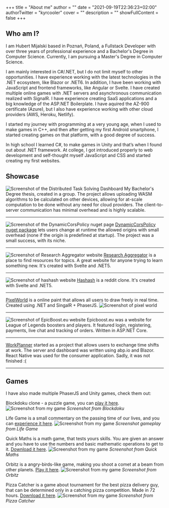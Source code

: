 +++
title = "About me"
author = ""
date = "2021-09-19T22:36:23+02:00"
authorTwitter = "kyrcooler"
cover = ""
description = ""
showFullContent = false
+++

## Who am I?

I am Hubert Mijalski based in Poznań, Poland, a Fullstack Developer with over three years of professional experience and a Bachelor's Degree in Computer Science. Currently, I am pursuing a Master's Degree in Computer Science.
 
I am mainly interested in C#/.NET, but I do not limit myself to other opportunities. I have experience working with the latest technologies in the .NET ecosystem, like Blazor or .NET6.
In addition, I have been working with JavaScript and frontend frameworks, like Angular or Svelte. I have created multiple online games with .NET servers and asynchronous communication realized with SignalR. I have experience creating SaaS applications and a big knowledge of the ASP.NET Boilerplate. I have aquired the AZ-900 certificate (Azure), but I also have experience working with other cloud providers (AWS, Heroku, Netlify).

I started my journey with programming at a very young age, when I used to make games in C++, and then after getting my first Android smartphone, I started creating games on that platform, with a good degree of success.	 

In high school I learned C#, to make games in Unity and that’s when I found out about .NET framework. At college, I got introduced properly to web development and self-thought myself JavaScript and CSS and started creating my first websites.

## Showcase

![Screenshot of the Distributed Task Solving Dashboard](https://i.imgur.com/z61yPFa.png)
My Bachelor's Degree thesis, created in a group. The project allows uploading WASM algorithms to be calculated on other devices, allowing for at-scale computation to be done without any need for cloud providers. The client-to-server communication has minimal overhead and is highly scalable.

---

![Screenshot of the DynamicCorsPolicy nuget page](https://i.imgur.com/foFTLQX.png)
[DynamicCorsPolicy nuget package](https://www.nuget.org/packages/Mijalski.DynamicCorsPolicy/) lets users change at runtime the allowed origins with small overhead (none if the origin is predefined at startup). The project was a small success, with its niche.

---

![Screenshot of Research Aggregator website](https://i.imgur.com/msuL7cR.png)
[Research Aggregator](https://research-aggregator.netlify.app/) is a place to find resources for topics. A great website for anyone trying to learn something new. It's created with Svelte and .NET5.

---

![Screenshot of hashash website](https://i.imgur.com/jPNkoJS.png)
[Hashash](https://www.hashash.app/) is a reddit clone. It's created with Svelte and .NET5.

---

[PixelWorld](https://www.pixels.hashash.app/) is a online paint that allows all users to draw freely in real time. Created using .NET and SingalR + PhaserJS.
![Screenshot of pixel world](https://i.imgur.com/AjxtiMB.png)

---

![Screenshot of EpicBoost.eu website](https://i.imgur.com/6xZxqgs.png)
Epicboost.eu was a website for League of Legends boosters and players. It featured login, registering, payments, live chat and tracking of orders. Written in ASP.NET Core.

---

[WorkPlanner](https://workplannerblazor.z6.web.core.windows.net/) started as a project that allows users to exchange time shifts at work. The server and dashboard was written using abp.io and Blazor. React Native was used for the consumer application. Sadly, it was not finished :(

---

## Games
I have also made multiple PhaserJS and Unity games, check them out:

Blockdoku clone - a puzzle game, you can [play it here](https://nifty-morse-a80eb5.netlify.app/).
![Screenshot from my game](https://user-images.githubusercontent.com/40124816/133094967-45f47a24-08df-4582-ae53-e5170ec08fb1.png)
_Screenshot from Blockdoku_

Life Game is a small commentary on the passing time of our lives, and you can [experience it here](https://www.kongregate.com/games/KYRV19/life-game).
![Screenshot from my game](https://i.imgur.com/sZRQjlg.png)
_Screenshot gameplay from Life Game_

Quick Maths is a math game, that tests yours skills. You are given an answer and you have to use the numbers and basic mathematic operations to get to it. [Download it here](https://play.google.com/store/apps/details?id=com.kyrv.speedmaths).
![Screenshot from my game](https://i.imgur.com/EQeibMC.png)
_Screenshot from Quick Maths_

Orbitz is a angry-birds-like game, making you shoot a comet at a beam from other planets. [Play it here](https://www.kongregate.com/games/KYRV19/orbitz).
![Screenshot from my game](https://i.imgur.com/fOCfSD3.jpg)
_Screenshot from Orbitz_

Pizza Catcher is a game about tournament for the best pizza delivery guy, that can be determined only in a catching pizza competition. Made in 72 hours. [Download it here](https://kyrv19.itch.io/pizza-catcher).
![Screenshot from my game](https://i.imgur.com/kQIpuo9.png)
_Screenshot from Pizza Catcher_

